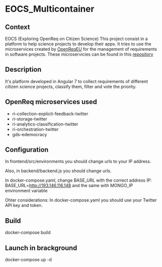 # EOCS_Multicontainer

## Context
EOCS (Exploring OpenReq on Citizen Science)
This project consist in a platform to help science projects to develop their apps.
It tries to use the microservices created by [OpenReqEU](https://openreq.eu) for the management of requirements in software projects. These microservicies can be found in this [repository](https://github.com/OpenReqEU/OpenReq)

## Description
It's platform developed in Angular 7 to collect requirements of different citizen science projects, classify them, filter and vote the priority. 

## OpenReq microservices used
* ri-collection-explicit-feedback-twitter
* ri-storage-twitter
* ri-analytics-classification-twitter
* ri-orchestration-twitter
* gds-edemocracy

## Configuration

In frontend/src/environments you should change urls to your IP address.

Also, in backend/backend.js you should change urls.

In docker-compose.yaml, change BASE_URL with the correct address IP: BASE_URL=http://193.146.116.148 and the same with MONGO_IP environment variable

Ohter considerations: 
In docker-compose.yaml you should use your Twitter API key and token.

## Build
docker-compose build

## Launch in brackground
docker-compose up -d

